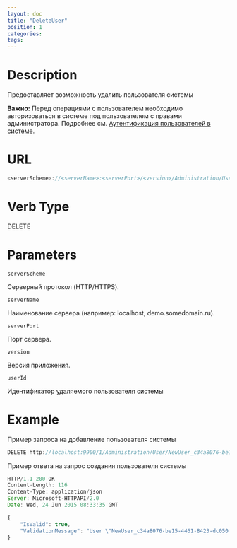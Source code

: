 ```yaml
---
layout: doc
title: "DeleteUser"
position: 1 
categories: 
tags:
---
```


# Description
Предоставляет возможность удалить пользователя системы

**Важно:** Перед операциями с пользователем необходимо авторизоваться в системе под пользователем
с правами администратора. Подробнее см. [Аутентификация пользователей в системе](../../SignInApi/SignInInternal).

# URL
```js
<serverScheme>://<serverName>:<serverPort>/<version>/Administration/User/<userId>
```

# Verb Type

DELETE

# Parameters

`serverScheme`

Серверный протокол (HTTP/HTTPS).

`serverName`

Наименование сервера (например: localhost, demo.somedomain.ru).

`serverPort`

Порт сервера.

`version`

Версия приложения.

`userId`

Идентификатор удаляемого пользователя системы

# Example

Пример запроса на добавление пользователя системы

```js
DELETE http://localhost:9900/1/Administration/User/NewUser_c34a8076-be15-4461-8423-dc050fdcf1a1
```

Пример ответа на запрос создания пользователя системы

```js
HTTP/1.1 200 OK
Content-Length: 116
Content-Type: application/json
Server: Microsoft-HTTPAPI/2.0
Date: Wed, 24 Jun 2015 08:33:35 GMT

{
	"IsValid": true,
	"ValidationMessage": "User \"NewUser_c34a8076-be15-4461-8423-dc050fdcf1a1\" deleted successfully"
}
```